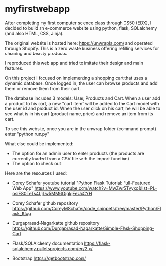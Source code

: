 # myfirstwebapp

After completing my first computer science class through CS50 (EDX), I decided to build an e-commerce website
using python, flask, SQLalchemy (and also HTML, CSS, Jinja).

The original website is hosted here: https://unwrapla.com/ and operated through Shopify. This is a zero waste business offering
refilling services for cleaning and beauty products.

I reproduced this web app and tried to imitate their design and main features. 

On this project I focused on implementing a shopping cart that uses a dynamic database. Once logged in, the user can browse products 
and add them or remove them from their cart.

The database includes 3 models: User, Products and Cart. When a user add a product to his cart, a new "cart item" will be added
to the Cart model with the user id and product id. When the user click on his cart, he will be able to see what is in his cart
(product name, price) and remove an item from its cart.

To see this website, once you are in the unwrap folder (command prompt) enter "python run.py"

What else could be implemented:
- The option for an admin user to enter products (the products are currently loaded from a CSV file with the import function) 
- The option to check out


Here are the resources I used:

- Corey Schafer youtube tutorial "Python Flask Tutorial: Full-Featured Web App"
https://www.youtube.com/watch?v=MwZwr5Tvyxo&list=PL-osiE80TeTs4UjLw5MM6OjgkjFeUxCYH

- Corey Schafer github repository
https://github.com/CoreyMSchafer/code_snippets/tree/master/Python/Flask_Blog

- Durgaprasad-Nagarkatte github repository
https://github.com/Durgaprasad-Nagarkatte/Simple-Flask-Shopping-Cart

- Flask/SQLAlchemy documentation
https://flask-sqlalchemy.palletsprojects.com/en/2.x/

- Bootstrap
https://getbootstrap.com/
